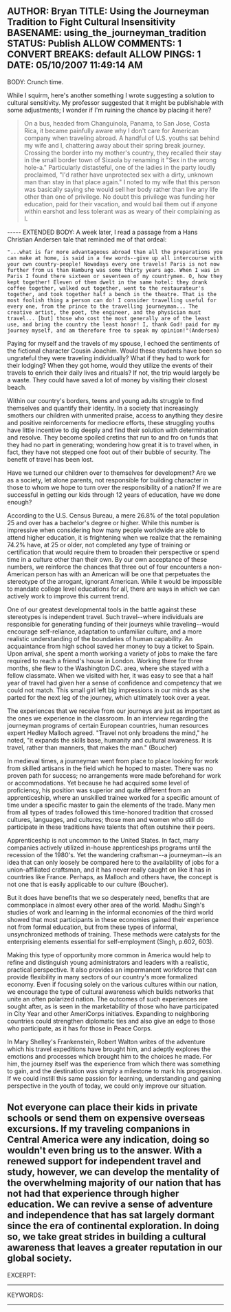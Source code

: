 AUTHOR: Bryan
TITLE: Using the Journeyman Tradition to Fight Cultural Insensitivity
BASENAME: using_the_journeyman_tradition
STATUS: Publish
ALLOW COMMENTS: 1
CONVERT BREAKS: __default__
ALLOW PINGS: 1
DATE: 05/10/2007 11:49:14 AM
-----
BODY:
Crunch time.

While I squirm, here's another something I wrote suggesting a solution to cultural sensitivity. My professor suggested that it might be publishable with some adjustments; I wonder if I'm ruining the chance by placing it here? 

<blockquote>On a bus, headed from Changuinola, Panama, to San Jose, Costa Rica, it became painfully aware why I don't care for American company when traveling abroad. A handful of U.S. youths sat behind my wife and I, chattering away about their spring break journey. Crossing the border into my mother's country, they recalled their stay in the small border town of Sixaola by renaming it "Sex in the wrong hole-a." Particularly distasteful, one of the ladies in the party loudly proclaimed, "I'd rather have unprotected sex with a dirty, unknown man than stay in that place again." I noted to my wife that this person was basically saying she would sell her body rather than live any life other than one of privilege. No doubt this privilege was funding her education, paid for their vacation, and would bail them out if anyone within earshot and less tolerant was as weary of their complaining as I.</blockquote>
-----
EXTENDED BODY:
A week later, I read a passage from a Hans Christian Andersen tale that reminded me of that ordeal:

    "...what is far more advantageous abroad than all the preparations you can make at home, is said in a few words--give up all intercourse with your own country-people! Nowadays every one travels! Paris is not now further from us than Hamburg was some thirty years ago. When I was in Paris I found there sixteen or seventeen of my countrymen. O, how they kept together! Eleven of them dwelt in the same hotel: they drank coffee together, walked out together, went to the restaurateur's together, and took together half a bench in the theatre. That is the most foolish thing a person can do! I consider travelling useful for every one, from the prince to the travelling journeyman... The creative artist, the poet, the engineer, and the physician must travel... [but] those who cost the most generally are of the least use, and bring the country the least honor! I, thank God! paid for my journey myself, and am therefore free to speak my opinion!"(Andersen)

Paying for myself and the travels of my spouse, I echoed the sentiments of the fictional character Cousin Joachim. Would these students have been so ungrateful they were traveling individually? What if they had to work for their lodging? When they got home, would they utilize the events of their travels to enrich their daily lives and rituals? If not, the trip would largely be a waste. They could have saved a lot of money by visiting their closest beach.

Within our country's borders, teens and young adults struggle to find themselves and quantify their identity. In a society that increasingly smothers our children with unmerited praise, access to anything they desire and positive reinforcements for mediocre efforts, these struggling youths have little incentive to dig deeply and find their solution with determination and resolve. They become spoiled cretins that run to and fro on funds that they had no part in generating; wondering how great it is to travel when, in fact, they have not stepped one foot out of their bubble of security. The benefit of travel has been lost.

Have we turned our children over to themselves for development? Are we as a society, let alone parents, not responsible for building character in those to whom we hope to turn over the responsibility of a nation? If we are successful in getting our kids through 12 years of education, have we done enough?

According to the U.S. Census Bureau, a mere 26.8% of the total population 25 and over has a bachelor's degree or higher. While this number is impressive when considering how many people worldwide are able to attend higher education, it is frightening when we realize that the remaining 74.2% have, at 25 or older, not completed any type of training or certification that would require them to broaden their perspective or spend time in a culture other than their own. By our own acceptance of these numbers, we reinforce the chances that three out of four encounters a non-American person has with an American will be one that perpetuates the stereotype of the arrogant, ignorant American. While it would be impossible to mandate college level educations for all, there are ways in which we can actively work to improve this current trend.

One of our greatest developmental tools in the battle against these stereotypes is independent travel. Such travel--where individuals are responsible for generating funding of their journeys while traveling--would encourage self-reliance, adaptation to unfamiliar culture, and a more realistic understanding of the boundaries of human capability. An acquaintance from high school saved her money to buy a ticket to Spain. Upon arrival, she spent a month working a variety of jobs to make the fare required to reach a friend's house in London. Working there for three months, she flew to the Washington D.C. area, where she stayed with a fellow classmate. When we visited with her, it was easy to see that a half year of travel had given her a sense of confidence and competency that we could not match. This small girl left big impressions in our minds as she parted for the next leg of the journey, which ultimately took over a year.

The experiences that we receive from our journeys are just as important as the ones we experience in the classroom. In an interview regarding the journeyman programs of certain European countries, human resources expert Hedley Malloch agreed. "Travel not only broadens the mind," he noted, "it expands the skills base, humanity and cultural awareness. It is travel, rather than manners, that makes the man." (Boucher)

In medieval times, a journeyman went from place to place looking for work from skilled artisans in the field which he hoped to master. There was no proven path for success; no arrangements were made beforehand for work or accommodations. Yet because he had acquired some level of proficiency, his position was superior and quite different from an apprenticeship, where an unskilled trainee worked for a specific amount of time under a specific master to gain the elements of the trade. Many men from all types of trades followed this time-honored tradition that crossed cultures, languages, and cultures; those men and women who still do participate in these traditions have talents that often outshine their peers.

Apprenticeship is not uncommon to the United States. In fact, many companies actively utilized in-house apprenticeships programs until the recession of the 1980's. Yet the wandering craftsman--a journeyman--is an idea that can only loosely be compared here to the availability of jobs for a union-affiliated craftsman, and it has never really caught on like it has in countries like France. Perhaps, as Malloch and others have, the concept is not one that is easily applicable to our culture (Boucher).

But it does have benefits that we so desperately need, benefits that are commonplace in almost every other area of the world. Madhu Singh's studies of work and learning in the informal economies of the third world showed that most participants in these economies gained their experience not from formal education, but from these types of informal, unsynchronized methods of training. These methods were catalysts for the enterprising elements essential for self-employment (Singh, p.602, 603).

Making this type of opportunity more common in America would help to refine and distinguish young administrators and leaders with a realistic, practical perspective. It also provides an impermanent workforce that can provide flexibility in many sectors of our country's more formalized economy. Even if focusing solely on the various cultures within our nation, we encourage the type of cultural awareness which builds networks that unite an often polarized nation. The outcomes of such experiences are sought after, as is seen in the marketability of those who have participated in City Year and other AmeriCorps initiatives. Expanding to neighboring countries could strengthen diplomatic ties and also give an edge to those who participate, as it has for those in Peace Corps.

In Mary Shelley's Frankenstein, Robert Walton writes of the adventure which his travel expeditions have brought him, and adeptly explores the emotions and processes which brought him to the choices he made. For him, the journey itself was the experience from which there was something to gain, and the destination was simply a milestone to mark his progression. If we could instill this same passion for learning, understanding and gaining perspective in the youth of today, we could only improve our situation.

Not everyone can place their kids in private schools or send them on expensive overseas excursions. If my traveling companions in Central America were any indication, doing so wouldn't even bring us to the answer. With a renewed support for independent travel and study, however, we can develop the mentality of the overwhelming majority of our nation that has not had that experience through higher education. We can revive a sense of adventure and independence that has sat largely dormant since the era of continental exploration. In doing so, we take great strides in building a cultural awareness that leaves a greater reputation in our global society.
-----
EXCERPT:

-----
KEYWORDS:

-----


